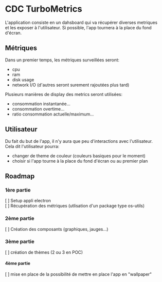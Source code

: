 # CDC TurboMetrics

L'application consiste en un dahsboard qui va récupérer diverses metriques et les exposer à l'utilisateur. Si possible, l'app tournera à la place du fond d'écran.

## Métriques

Dans un premier temps, les métriques surveillées seront:
- cpu
- ram
- disk usage
- network I/O
(d'autres seront surement rajoutées plus tard)

Plusieurs manières de display des metrics seront utilisées:
- consommation instantanée...
- consommation overtime...
- ratio consommation actuelle/maximum...

## Utilisateur

Du fait du but de l'app, il n'y aura que peu d'interactions avec l'utilisateur.
Cela dit l'utilisateur pourra:
- changer de theme de couleur (couleurs basiques pour le moment)
- choisir si l'app tourne à la place du fond d'écran ou au premier plan

## Roadmap

### 1ère partie

[ ] Setup appli electron  
[ ] Récupération des métriques (utlisation d'un package type os-utils)

### 2ème partie

[ ] Création des composants (graphiques, jauges...)

### 3ème partie

[ ] création de thèmes (2 ou 3 en POC)

#### 4ème partie

[ ] mise en place de la possibilité de mettre en place l'app en "wallpaper"
